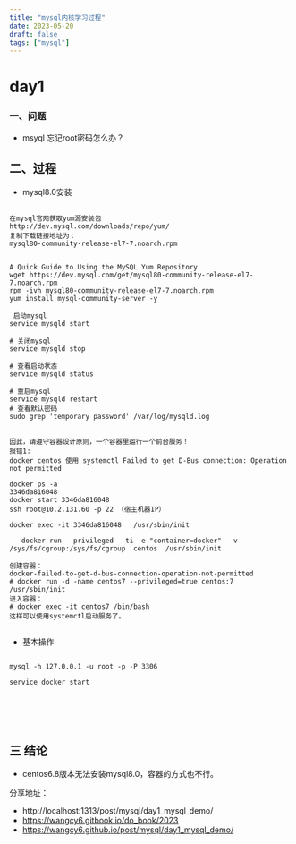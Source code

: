 ```yaml
---
title: "mysql内核学习过程"
date: 2023-05-20
draft: false
tags: ["mysql"]
---
```






# day1

### 一、问题

- msyql 忘记root密码怎么办？



## 二、过程

- mysql8.0安装

~~~mysql

在mysql官网获取yum源安装包
http://dev.mysql.com/downloads/repo/yum/
复制下载链接地址为：
mysql80-community-release-el7-7.noarch.rpm


A Quick Guide to Using the MySQL Yum Repository
wget https://dev.mysql.com/get/mysql80-community-release-el7-7.noarch.rpm
rpm -ivh mysql80-community-release-el7-7.noarch.rpm
yum install mysql-community-server -y

 启动mysql
service mysqld start

# 关闭mysql
service mysqld stop

# 查看启动状态
service mysqld status

# 重启mysql
service mysqld restart
# 查看默认密码
sudo grep 'temporary password' /var/log/mysqld.log


因此，请遵守容器设计原则，一个容器里运行一个前台服务！
报错1:
docker centos 使用 systemctl Failed to get D-Bus connection: Operation not permitted

docker ps -a
3346da816048
docker start 3346da816048
ssh root@10.2.131.60 -p 22 （宿主机器IP）

docker exec -it 3346da816048   /usr/sbin/init 

   docker run --privileged  -ti -e "container=docker"  -v /sys/fs/cgroup:/sys/fs/cgroup  centos  /usr/sbin/init
   
创建容器：
docker-failed-to-get-d-bus-connection-operation-not-permitted
# docker run -d -name centos7 --privileged=true centos:7 /usr/sbin/init
进入容器：
# docker exec -it centos7 /bin/bash
这样可以使用systemctl启动服务了。


~~~

- 基本操作

~~~mysql

mysql -h 127.0.0.1 -u root -p -P 3306

service docker start






~~~



## 三 结论

- centos6.8版本无法安装mysql8.0，容器的方式也不行。



分享地址：

- http://localhost:1313/post/mysql/day1_mysql_demo/
- https://wangcy6.gitbook.io/do_book/2023
- https://wangcy6.github.io/post/mysql/day1_mysql_demo/

